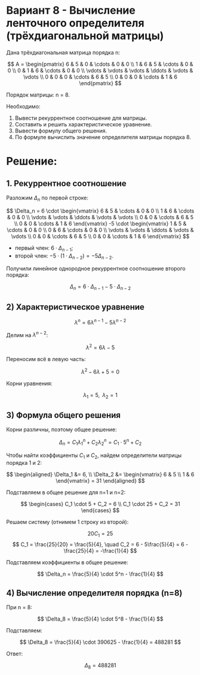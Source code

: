 # Вариант 8 - Вычисление ленточного определителя (трёхдиагональной матрицы)

Дана трёхдиагональная матрица порядка n:

$$
A = \begin{pmatrix}
6 & 5 & 0 & \cdots & 0 & 0 \\
1 & 6 & 5 & \cdots & 0 & 0 \\
0 & 1 & 6 & \cdots & 0 & 0 \\
\vdots & \vdots & \vdots & \ddots & \vdots & \vdots \\
0 & 0 & 0 & \cdots & 6 & 5 \\
0 & 0 & 0 & \cdots & 1 & 6
\end{pmatrix}
$$

Порядок матрицы: n = 8.

Необходимо:

1. Вывести рекуррентное соотношение для матрицы.
2. Составить и решить характеристическое уравнение.
3. Вывести формулу общего решения.
4. По формуле вычислить значение определителя матрицы порядка 8.

# Решение:

## 1. Рекуррентное соотношение

Разложим $\Delta_n$ по первой строке:

$$
\Delta_n =
6 \cdot
\begin{vmatrix}
6 & 5 & \cdots & 0 & 0 \\
1 & 6 & \cdots & 0 & 0 \\
\vdots & \vdots & \ddots & \vdots & \vdots \\
0 & 0 & \cdots & 6 & 5 \\
0 & 0 & \cdots & 1 & 6
\end{vmatrix}
-5 \cdot
\begin{vmatrix}
1 & 5 & \cdots & 0 & 0 \\
0 & 6 & \cdots & 0 & 0 \\
\vdots & \vdots & \ddots & \vdots & \vdots \\
0 & 0 & \cdots & 6 & 5 \\
0 & 0 & \cdots & 1 & 6
\end{vmatrix}
$$

- первый член: $6 \cdot \Delta_{n-1}$;
- второй член: $-5 \cdot (1 \cdot \Delta_{n-2}) = -5 \Delta_{n-2}$.

Получили линейное однородное рекуррентное соотношение второго порядка:

$$
\Delta_n = 6 \cdot \Delta_{n-1} - 5 \cdot \Delta_{n-2}
$$

## 2) Характеристическое уравнение

$$
\lambda^n = 6\lambda^{n-1} - 5\lambda^{n-2}
$$

Делим на $\lambda^{n-2}$:

$$
\lambda^2 = 6\lambda - 5
$$

Переносим всё в левую часть:

$$
\lambda^2 - 6\lambda + 5 = 0
$$

Корни уравнения:

$$
\lambda_1 = 5,\;\; \lambda_2 = 1
$$

## 3) Формула общего решения
Корни различны, поэтому общее решение:

$$
\Delta_n = C_1\lambda_1^n + C_2\lambda_2^n = C_1 \cdot 5^n + C_2
$$

Чтобы найти коэффициенты $C_1$ и $C_2$, найдем определители матрицы порядка 1 и 2:

$$
\begin{aligned}
\Delta_1 &= 6, \\
\Delta_2 &=
\begin{vmatrix}
6 & 5 \\
1 & 6
\end{vmatrix}
= 31
\end{aligned}
$$

Подставляем в общее решение для n=1 и n=2:

$$
\begin{cases}
C_1 \cdot 5 + C_2 = 6 \\
C_1 \cdot 25 + C_2 = 31
\end{cases}
$$

Решаем систему (отнимем 1 строку из второй):

$$
20 C_1 = 25
$$
$$
C_1 = \frac{25}{20} = \frac{5}{4}, \quad
C_2 = 6 - 5\frac{5}{4} = 6 - \frac{25}{4} = -\frac{1}{4}
$$

Подставляем коэффициенты в общее решение:

$$
\Delta_n = \frac{5}{4} \cdot 5^n - \frac{1}{4}
$$

## 4) Вычисление определителя порядка (n=8)
При n = 8:

$$
\Delta_8 = \frac{5}{4} \cdot 5^8 - \frac{1}{4}
$$

Подставляем:

$$
\Delta_8 = \frac{5}{4} \cdot 390625 - \frac{1}{4} = 488281
$$

Ответ:

$$
\Delta_8 = 488281
$$